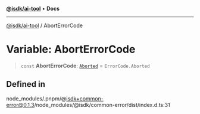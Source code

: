[**@isdk/ai-tool**](../README.md) • **Docs**

***

[@isdk/ai-tool](../globals.md) / AbortErrorCode

# Variable: AbortErrorCode

> `const` **AbortErrorCode**: [`Aborted`](../enumerations/ErrorCode.md#aborted) = `ErrorCode.Aborted`

## Defined in

node\_modules/.pnpm/@isdk+common-error@0.1.3/node\_modules/@isdk/common-error/dist/index.d.ts:31
